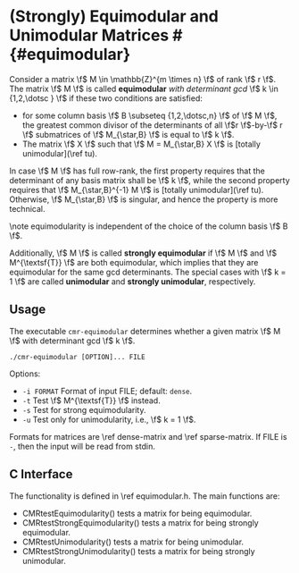 # (Strongly) Equimodular and Unimodular Matrices # {#equimodular}

Consider a matrix \f$ M \in \mathbb{Z}^{m \times n} \f$ of rank \f$ r \f$.
The matrix \f$ M \f$ is called **equimodular** *with determinant gcd* \f$ k \in \{1,2,\dotsc \} \f$ if these two conditions are satisfied:

  - for some column basis \f$ B \subseteq \{1,2,\dotsc,n\} \f$ of \f$ M \f$, the greatest common divisor of the determinants of all \f$r \f$-by-\f$ r \f$ submatrices of \f$ M_{\star,B} \f$ is equal to \f$ k \f$.
  - The matrix \f$ X \f$ such that \f$ M = M_{\star,B} X \f$ is [totally unimodular](\ref tu).

In case \f$ M \f$ has full row-rank, the first property requires that the determinant of any basis matrix shall be \f$ k \f$, while the second property requires that \f$ M_{\star,B}^{-1} M \f$ is [totally unimodular](\ref tu).
Otherwise, \f$ M_{\star,B} \f$ is singular, and hence the property is more technical.

\note equimodularity is independent of the choice of the column basis \f$ B \f$.

Additionally, \f$ M \f$ is called **strongly equimodular** if \f$ M \f$ and \f$ M^{\textsf{T}} \f$ are both equimodular, which implies that they are equimodular for the same gcd determinants.
The special cases with \f$ k = 1 \f$ are called **unimodular** and **strongly unimodular**, respectively.

## Usage ##

The executable `cmr-equimodular` determines whether a given matrix \f$ M \f$ with determinant gcd \f$ k \f$.

    ./cmr-equimodular [OPTION]... FILE

Options:
  - `-i FORMAT` Format of input FILE; default: `dense`.
  - `-t`        Test \f$ M^{\textsf{T}} \f$ instead.
  - `-s`        Test for strong equimodularity.
  - `-u`        Test only for unimodularity, i.e., \f$ k = 1 \f$.

Formats for matrices are \ref dense-matrix and \ref sparse-matrix.
If FILE is `-`, then the input will be read from stdin.

## C Interface ##

The functionality is defined in \ref equimodular.h.
The main functions are:

  - CMRtestEquimodularity() tests a matrix for being equimodular.
  - CMRtestStrongEquimodularity() tests a matrix for being strongly equimodular.
  - CMRtestUnimodularity() tests a matrix for being unimodular.
  - CMRtestStrongUnimodularity() tests a matrix for being strongly unimodular.
